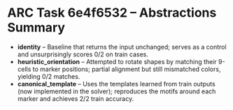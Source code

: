 # ARC Task 6e4f6532 – Abstractions Summary

- **identity** – Baseline that returns the input unchanged; serves as a control and unsurprisingly scores 0/2 on train cases.
- **heuristic_orientation** – Attempted to rotate shapes by matching their 9-cells to marker positions; partial alignment but still mismatched colors, yielding 0/2 matches.
- **canonical_template** – Uses the templates learned from train outputs (now implemented in the solver); reproduces the motifs around each marker and achieves 2/2 train accuracy.
